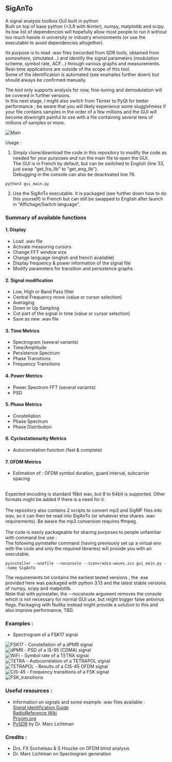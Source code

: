 ## SigAnTo

A signal analysis toolbox GUI built in python<br>
Built on top of base python (>3.9 with tkinter), numpy, matplotlib and scipy.<br>
Its low list of dependencies will hopefully allow most people to run it without too much hassle in university or industry environments (or use the executable to avoid dependencies altogether).

Its purpose is to read .wav files (recorded from SDR tools, obtained from somewhere, simulated...) and identify the signal parameters (modulation scheme, symbol rate, ACF...) through various graphs and measurements.
Real-time applications are outside of the scope of this tool.<br>
Some of the identification is automated (see examples further down) but should always be confirmed manually.<br>

The tool only supports analysis for now, fine-tuning and demodulation will be covered in further versions.<br>
In this next stage, I might also switch from Tkinter to PyQt for better performance ; be aware that you will likely experience some sluggishness if your file contains samples in the order of a few millions and the GUI will become downright painful to use with a file containing several tens of millions of samples or more.

<img src="https://github.com/Ukratic/Siganto/blob/main/images/pic_1.png" alt="Main"/><br>

Usage : <br>
1. Simply clone/download the code in this repository to modify the code as needed for your purposes and run the main file to open the GUI.<br>
The GUI is in French by default, but can be switched to English (line 33, just swap "get_fra_lib" to "get_eng_lib").<br>
Debugging in the console can also be deactivated line 76.
```
python3 gui_main.py
```

2. Use the SigAnTo executable. It is packaged (see further down how to do this yourself) in French but can still be swapped to English after launch in "Affichage/Switch language".

### Summary of available functions <br>
#### 1. Display
- Load .wav file
- Activate measuring cursors
- Change FFT window size
- Change language (english and french available)
- Display frequency & power information of the signal file
- Modify parameters for transition and persistence graphs
#### 2. Signal modification
- Low, High or Band Pass filter
- Central Frequency move (value or cursor selection)
- Averaging
- Down or Up Sampling
- Cut part of the signal in time (value or cursor selection)
- Save as new .wav file
#### 3. Time Metrics
- Spectrogram (several variants)
- Time/Amplitude
- Persistence Spectrum
- Phase Transitions
- Frequency Transitions
#### 4. Power Metrics
- Power Spectrum FFT (several variants)
- PSD
#### 5. Phase Metrics
- Constellation
- Phase Spectrum
- Phase Distribution
#### 6. Cyclostationarity Metrics
- Autocorrelation function (fast & complete)
#### 7. OFDM Metrics
- Estimation of : OFDM symbol duration, guard interval, subcarrier spacing

<br>
Expected encoding is standard 16bit wav, but 8 to 64bit is supported. Other formats might be added if there is a need for it.
<br><br>
The repository also contains 2 scripts to convert mp3 and SigMF files into wav, so it can then be read into SigAnTo (or whatever else shares .wav requirements). Be aware the mp3 conversion requires ffmpeg.
<br><br>
The code is easily packageable for sharing purposes to people unfamiliar with command line use : <br>
The following pyinstaller command (having previously set up a virtual env with the code and only the required libraries) will provide you with an executable.

```
pyinstaller --onefile --noconsole --icon=radio-waves.ico gui_main.py --name SigAnTo
```
The requirements.txt contains the earliest tested versions ; the .exe provided here was packaged with python 3.13 and the latest stable versions of numpy, scipy and matplotlib.<br>
Note that with pyinstaller, the --noconsole argument removes the console which is not necessary for normal GUI use, but might trigger false antivirus flags.
Packaging with Nuitka instead might provide a solution to this and also improve performance, TBD.

### Examples :
- Spectrogram of a FSK17 signal <br>
<img src="https://github.com/Ukratic/Siganto/blob/main/images/pic_2.png" alt="FSK17"/>
- Constellation of a dPMR signal <br>
<img src="https://github.com/Ukratic/Siganto/blob/main/images/pic_3.png" alt="dPMR"/>
- PSD of a IS-95 (CDMA) signal <br>
<img src="https://github.com/Ukratic/Siganto/blob/main/images/pic_4.png" alt="WiFi"/>
- Symbol rate of a TETRA signal <br>
<img src="https://github.com/Ukratic/Siganto/blob/main/images/pic_5.png" alt="TETRA"/>
- Autocorrelation of a TETRAPOL signal <br>
<img src="https://github.com/Ukratic/Siganto/blob/main/images/pic_6.png" alt="TETRAPOL"/>
- Results of a CIS-45 OFDM signal <br>
<img src="https://github.com/Ukratic/Siganto/blob/main/images/pic_7.png" alt="CIS-45"/>
- Frequency transitions of a FSK signal <br>
<img src="https://github.com/Ukratic/Siganto/blob/main/images/pic_8.png" alt="FSK_transitions"/>

### Useful resources :
- Information on signals and some example .wav files available : <br>
[Signal Identification Guide](https://www.sigidwiki.com/)<br>
[RadioReference Wiki](https://wiki.radioreference.com/index.php/)<br>
[Priyom.org](https://priyom.org/)
- [PySDR](https://pysdr.org/index.html) by Dr. Marc Lichtman

### Credits :
- Drs. FX Socheleau & S Houcke on OFDM blind analysis
- Dr. Marc Lichtman on Spectrogram generation